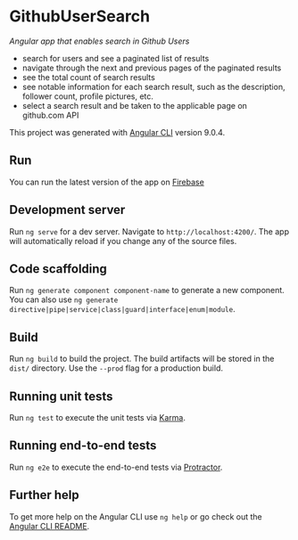 # GithubUserSearch
*Angular app that enables search in Github Users*
- search for users and see a paginated list of results
- navigate through the next and previous pages of the paginated results
- see the total count of search results
- see notable information for each search result, such as the description, follower count, profile pictures, etc.
- select a search result and be taken to the applicable page on github.com API

This project was generated with [Angular CLI](https://github.com/angular/angular-cli) version 9.0.4.

## Run
You can run the latest version of the app on [Firebase](https://github-user-search-d6557.web.app/)

## Development server

Run `ng serve` for a dev server. Navigate to `http://localhost:4200/`. The app will automatically reload if you change any of the source files.

## Code scaffolding

Run `ng generate component component-name` to generate a new component. You can also use `ng generate directive|pipe|service|class|guard|interface|enum|module`.

## Build

Run `ng build` to build the project. The build artifacts will be stored in the `dist/` directory. Use the `--prod` flag for a production build.

## Running unit tests

Run `ng test` to execute the unit tests via [Karma](https://karma-runner.github.io).

## Running end-to-end tests

Run `ng e2e` to execute the end-to-end tests via [Protractor](http://www.protractortest.org/).

## Further help

To get more help on the Angular CLI use `ng help` or go check out the [Angular CLI README](https://github.com/angular/angular-cli/blob/master/README.md).
